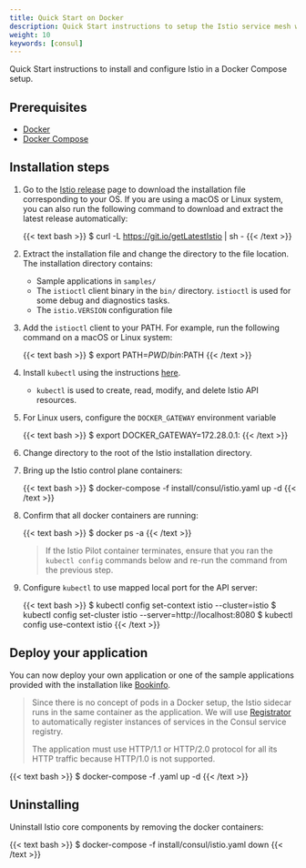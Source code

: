 ```yaml
---
title: Quick Start on Docker
description: Quick Start instructions to setup the Istio service mesh with Docker Compose.
weight: 10
keywords: [consul]
---
```


Quick Start instructions to install and configure Istio in a Docker Compose setup.

## Prerequisites

* [Docker](https://docs.docker.com/engine/installation/)
* [Docker Compose](https://docs.docker.com/compose/install/)

## Installation steps

1.  Go to the [Istio release](https://github.com/istio/istio/releases) page to download the
    installation file corresponding to your OS. If you are using a macOS or Linux system, you can also
    run the following command to download and extract the latest release automatically:

    {{< text bash >}}
    $ curl -L https://git.io/getLatestIstio | sh -
    {{< /text >}}

1.  Extract the installation file and change the directory to the file location. The
installation directory contains:

    * Sample applications in `samples/`
    * The `istioctl` client binary in the `bin/` directory. `istioctl` is used for some debug and diagnostics tasks.
    * The `istio.VERSION` configuration file

1.  Add the `istioctl` client to your PATH.
For example, run the following command on a macOS or Linux system:

    {{< text bash >}}
    $ export PATH=$PWD/bin:$PATH
    {{< /text >}}

1. Install `kubectl` using the instructions [here](https://kubernetes.io/docs/tasks/tools/install-kubectl).

   * `kubectl` is used to create, read, modify, and delete Istio API resources.

1.  For Linux users, configure the `DOCKER_GATEWAY` environment variable

    {{< text bash >}}
    $ export DOCKER_GATEWAY=172.28.0.1:
    {{< /text >}}

1. Change directory to the root of the Istio installation directory.

1.  Bring up the Istio control plane containers:

    {{< text bash >}}
    $ docker-compose -f install/consul/istio.yaml up -d
    {{< /text >}}

1.  Confirm that all docker containers are running:

    {{< text bash >}}
    $ docker ps -a
    {{< /text >}}

    > If the Istio Pilot container terminates, ensure that you ran the `kubectl config` commands below and re-run the command from the previous step.

1.  Configure `kubectl` to use mapped local port for the API server:

    {{< text bash >}}
    $ kubectl config set-context istio --cluster=istio
    $ kubectl config set-cluster istio --server=http://localhost:8080
    $ kubectl config use-context istio
    {{< /text >}}

## Deploy your application

You can now deploy your own application or one of the sample applications provided with the
installation like [Bookinfo](/docs/examples/bookinfo/).

> Since there is no concept of pods in a Docker setup, the Istio
> sidecar runs in the same container as the application.  We will
> use [Registrator](https://gliderlabs.github.io/registrator/latest/) to
> automatically register instances of services in the Consul service
> registry.
>
> The application must use HTTP/1.1 or HTTP/2.0 protocol for all its HTTP traffic because HTTP/1.0 is not supported.

{{< text bash >}}
$ docker-compose -f <your-app-spec>.yaml up -d
{{< /text >}}

## Uninstalling

Uninstall Istio core components by removing the docker containers:

{{< text bash >}}
$ docker-compose -f install/consul/istio.yaml down
{{< /text >}}

